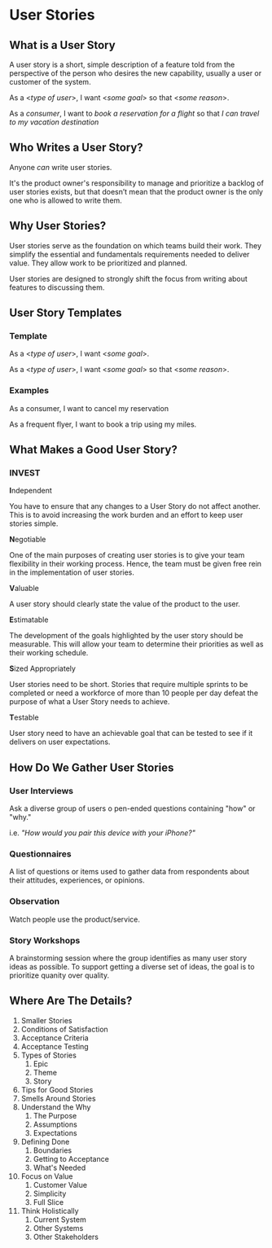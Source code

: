 # User Stories
## What is a User Story

A user story is a short, simple description of a feature told from the perspective of the person who desires the new capability, usually a user or customer of the system.

As a <*type of user*>, I want <*some goal*> so that <*some reason*>.

As a *consumer*, I want to *book a reservation for a flight* so that *I can travel to my vacation destination*

## Who Writes a User Story?

Anyone *can* write user stories.

It's the product owner's responsibility to manage and prioritize a backlog of user stories exists, but that doesn’t mean that the product owner is the only one who is allowed to write them.

## Why User Stories?

User stories serve as the foundation on which teams build their work.
They simplify the essential and fundamentals requirements needed to deliver value.
They allow work to be prioritized and planned.

User stories are designed to strongly shift the focus from writing about features to discussing them.

## User Story Templates

### Template
As a <*type of user*>, I want <*some goal*>.

As a <*type of user*>, I want <*some goal*> so that <*some reason*>.

### Examples
As a consumer, I want to cancel my reservation

As a frequent flyer, I want to book a trip using my miles.


## What Makes a Good User Story?
### INVEST

**I**ndependent

You have to ensure that any changes to a User Story do not affect another. This is to avoid increasing the work burden and an effort to keep user stories simple.

**N**egotiable

One of the main purposes of creating user stories is to give your team flexibility in their working process. Hence, the team must be given free rein in the implementation of user stories.

**V**aluable

A user story should clearly state the value of the product to the user.

**E**stimatable

The development of the goals highlighted by the user story should be measurable. This will allow your team to determine their priorities as well as their working schedule.

**S**ized Appropriately

User stories need to be short. Stories that require multiple sprints to be completed or need a workforce of more than 10 people per day defeat the purpose of what a User Story needs to achieve.

**T**estable

User story need to have an achievable goal that can be tested to see if it delivers on user expectations.

## How Do We Gather User Stories
### User Interviews
Ask a diverse group of users o pen-ended questions containing "how" or "why."

i.e. *"How would you pair this device with your iPhone?"*

### Questionnaires

A list of questions or items used to gather data from respondents about their attitudes, experiences, or opinions.

### Observation

Watch people use the product/service.
### Story Workshops

A brainstorming session where the group identifies as many user story ideas as possible. To support getting a diverse set of ideas, the goal is to prioritize quanity over quality.


## Where Are The Details?
   1. Smaller Stories
   2. Conditions of Satisfaction
   3. Acceptance Criteria
   4. Acceptance Testing
8. Types of Stories
   1. Epic
   2. Theme
   3. Story
9. Tips for Good Stories
10. Smells Around Stories
11. Understand the Why
    1. The Purpose
    2. Assumptions
    3. Expectations
12. Defining Done
    1. Boundaries
    2. Getting to Acceptance
    3. What's Needed
13. Focus on Value
    1. Customer Value
    2. Simplicity
    3. Full Slice
14. Think Holistically
    1. Current System
    2. Other Systems
    3. Other Stakeholders
